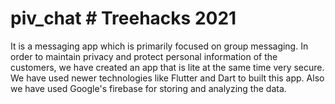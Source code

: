 # piv_chat # Treehacks 2021
It is a messaging app which is primarily focused on group messaging.
In order to maintain privacy and protect personal information of the customers, we have created an app that is lite at the same time very secure.
We have used newer technologies like Flutter and Dart to built this app. Also we have used Google's firebase for storing and analyzing the data.

